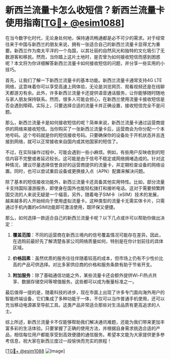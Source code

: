 # 新西兰流量卡怎么收短信？新西兰流量卡使用指南[[TG💪+ @esim1088](https://t.me/s/esim1088)]

在当今数字化时代，无论身处何地，保持通讯畅通都是必不可少的需求。对于经常往来于中国与新西兰的朋友来说，拥有一张适合自己的新西兰流量卡显得尤为重要。新西兰作为南太平洋的一个岛国，以其壮丽的自然风光和独特的文化吸引了无数游客和移民。然而，当你踏上这片土地时，是否曾为如何接收短信而感到困惑呢？本文将为你详细解答新西兰流量卡如何接收短信的问题，并分享一些实用的小技巧。

首先，让我们了解一下新西兰流量卡的基本功能。新西兰流量卡通常支持4G LTE网络，这意味着你可以享受高速上网体验，无论是浏览网页、观看视频还是在线聊天都游刃有余。此外，许多新西兰流量卡还提供语音通话服务，让你能够随时随地与家人朋友保持联系。然而，很多人可能会担心，在新西兰使用流量卡接收短信是否会遇到障碍。实际上，只要选择合适的流量卡并正确设置，接收短信完全不是问题。

那么，新西兰流量卡是如何接收短信的呢？简单来说，新西兰流量卡通过运营商提供的网络来接收短信。当你购买了一张新西兰流量卡后，运营商会为你分配一个本地号码。这个号码就是你的短信接收号码。只要确保你的设备处于开机状态并且连接到网络，就可以正常接收来自国内或其他国家的短信了。

不过，在实际操作过程中，可能会遇到一些小麻烦。例如，有些用户反映收到的短信内容不完整或者延迟较长。这可能是由于信号不稳定或网络拥堵造成的。针对这种情况，建议尽量选择信誉良好的运营商提供的流量卡，并定期检查设备的网络设置。同时，也可以尝试重启设备或更换接入点（APN）配置来解决问题。

除了基本的短信接收功能外，新西兰流量卡还具备其他实用特性。比如，部分流量卡支持国际漫游服务，即使身在国外也能轻松拨打和接听电话。这对于需要频繁跨国交流的人来说无疑是一个福音。另外，随着电子SIM卡（eSIM）技术的发展，越来越多的人开始倾向于使用虚拟流量卡。这种类型的流量卡无需实体卡片，只需通过手机内置的eSIM功能即可激活使用，既环保又便捷。

那么，如何选择一款适合自己的新西兰流量卡呢？以下几点或许可以帮助你做出决定：

1. **覆盖范围**：不同的运营商在新西兰境内的信号覆盖情况可能存在差异。因此，在选购前最好先了解清楚各家公司网络质量如何，特别是在你计划前往的具体区域。
   
2. **价格因素**：虽然优质的服务往往伴随着较高的成本，但市场上仍有不少性价比高的产品可供选择。对比多家供应商的价格和服务条款有助于节省开支。
   
3. **附加服务**：除了基础通信功能之外，某些流量卡还会额外提供Wi-Fi热点共享、数据存储空间等增值服务。这些都可以成为衡量标准之一。

最后值得一提的是，随着科技的进步，现在市面上出现了许多专门面向海外用户的智能终端设备，它们集成了多种功能于一体，不仅可以当作普通手机使用，还可以充当移动电源甚至导航工具。这类产品非常适合那些对生活品质有更高追求的人士。

综上所述，新西兰流量卡不仅能够帮助我们解决通讯难题，还能为我们带来更加丰富多彩的生活体验。只要掌握了正确的使用方法，并根据自身需求挑选合适的产品，相信每位用户都能享受到高效便捷的通信服务。希望本文能为大家提供更多参考信息，祝大家在新西兰度过一段愉快而充实的旅程！

[[TG💪+ @esim1088](https://t.me/s/esim1088) ![Image](https://i.postimg.cc/4NQfJmqS/Snipaste-2025-05-13-00-14-12.png)]